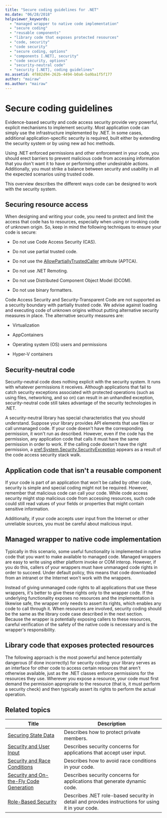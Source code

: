 ```yaml
---
title: "Secure coding guidelines for .NET"
ms.date: "06/28/2018"
helpviewer_keywords: 
  - "managed wrapper to native code implementation"
  - "secure coding"
  - "reusable components"
  - "library code that exposes protected resources"
  - "code, security"
  - "code security"
  - "secure coding, options"
  - "components [.NET], security"
  - "code security, options"
  - "security-neutral code"
  - "security [.NET], coding guidelines"
ms.assetid: 4f882d94-262b-4494-b0a6-ba9ba1f5f177
author: "mairaw"
ms.author: "mairaw"
---
```

# Secure coding guidelines

Evidence-based security and code access security provide very powerful, explicit mechanisms to implement security. Most application code can simply use the infrastructure implemented by .NET. In some cases, additional application-specific security is required, built either by extending the security system or by using new ad hoc methods.

Using .NET enforced permissions and other enforcement in your code, you should erect barriers to prevent malicious code from accessing information that you don't want it to have or performing other undesirable actions. Additionally, you must strike a balance between security and usability in all the expected scenarios using trusted code.

This overview describes the different ways code can be designed to work with the security system.

## Securing resource access

When designing and writing your code, you need to protect and limit the access that code has to resources, especially when using or invoking code of unknown origin. So, keep in mind the following techniques to ensure your code is secure:

- Do not use Code Access Security (CAS).

- Do not use partial trusted code.

- Do not use the [AllowPartiallyTrustedCaller](xref:System.Security.AllowPartiallyTrustedCallersAttribute) attribute (APTCA).

- Do not use .NET Remoting.

- Do not use Distributed Component Object Model (DCOM).

- Do not use binary formatters.

Code Access Security and Security-Transparent Code are not supported as a security boundary with partially trusted code. We advise against loading and executing code of unknown origins without putting alternative security measures in place. The alternative security measures are:

- Virtualization

- AppContainers

- Operating system (OS) users and permissions

- Hyper-V containers

## Security-neutral code

Security-neutral code does nothing explicit with the security system. It runs with whatever permissions it receives. Although applications that fail to catch security exceptions associated with protected operations (such as using files, networking, and so on) can result in an unhandled exception, security-neutral code still takes advantage of the security technologies in .NET.

A security-neutral library has special characteristics that you should understand. Suppose your library provides API elements that use files or call unmanaged code. If your code doesn't have the corresponding permission, it won't run as described. However, even if the code has the permission, any application code that calls it must have the same permission in order to work. If the calling code doesn't have the right permission, a <xref:System.Security.SecurityException> appears as a result of the code access security stack walk.

## Application code that isn't a reusable component

If your code is part of an application that won't be called by other code, security is simple and special coding might not be required. However, remember that malicious code can call your code. While code access security might stop malicious code from accessing resources, such code could still read values of your fields or properties that might contain sensitive information.

Additionally, if your code accepts user input from the Internet or other unreliable sources, you must be careful about malicious input.

## Managed wrapper to native code implementation

Typically in this scenario, some useful functionality is implemented in native code that you want to make available to managed code. Managed wrappers are easy to write using either platform invoke or COM interop. However, if you do this, callers of your wrappers must have unmanaged code rights in order to succeed. Under default policy, this means that code downloaded from an intranet or the Internet won't work with the wrappers.

Instead of giving unmanaged code rights to all applications that use these wrappers, it's better to give these rights only to the wrapper code. If the underlying functionality exposes no resources and the implementation is likewise safe, the wrapper only needs to assert its rights, which enables any code to call through it. When resources are involved, security coding should be the same as the library code case described in the next section. Because the wrapper is potentially exposing callers to these resources, careful verification of the safety of the native code is necessary and is the wrapper's responsibility.

## Library code that exposes protected resources

The following approach is the most powerful and hence potentially dangerous (if done incorrectly) for security coding: your library serves as an interface for other code to access certain resources that aren't otherwise available, just as the .NET classes enforce permissions for the resources they use. Wherever you expose a resource, your code must first demand the permission appropriate to the resource (that is, it must perform a security check) and then typically assert its rights to perform the actual operation.

## Related topics


|                                         Title                                         |                                            Description                                            |
|---------------------------------------------------------------------------------------|---------------------------------------------------------------------------------------------------|
|                     [Securing State Data](securing-state-data.md)                     |                             Describes how to protect private members.                             |
|                 [Security and User Input](security-and-user-input.md)                 |               Describes security concerns for applications that accept user input.                |
|            [Security and Race Conditions](security-and-race-conditions.md)            |                       Describes how to avoid race conditions in your code.                        |
| [Security and On-the-Fly Code Generation](security-and-on-the-fly-code-generation.md) |             Describes security concerns for applications that generate dynamic code.              |
|                     [Role-Based Security](role-based-security.md)                     | Describes .NET role-based security in detail and provides instructions for using it in your code. |


